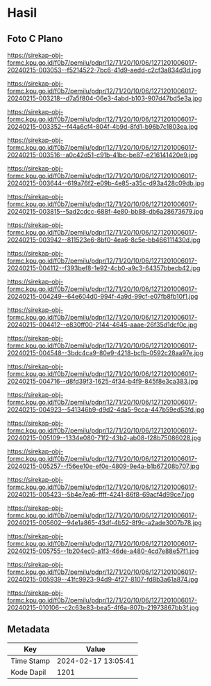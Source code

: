 # Hasil

## Foto C Plano

https://sirekap-obj-formc.kpu.go.id/f0b7/pemilu/pdpr/12/71/20/10/06/1271201006017-20240215-003053--f5214522-7bc6-41d9-aedd-c2cf3a834d3d.jpg

https://sirekap-obj-formc.kpu.go.id/f0b7/pemilu/pdpr/12/71/20/10/06/1271201006017-20240215-003218--d7a5f804-06e3-4abd-b103-907d47bd5e3a.jpg

https://sirekap-obj-formc.kpu.go.id/f0b7/pemilu/pdpr/12/71/20/10/06/1271201006017-20240215-003352--f44a6cf4-804f-4b9d-8fd1-b96b7c1803ea.jpg

https://sirekap-obj-formc.kpu.go.id/f0b7/pemilu/pdpr/12/71/20/10/06/1271201006017-20240215-003516--a0c42d51-c91b-41bc-be87-e216141420e9.jpg

https://sirekap-obj-formc.kpu.go.id/f0b7/pemilu/pdpr/12/71/20/10/06/1271201006017-20240215-003644--619a76f2-e09b-4e85-a35c-d93a428c09db.jpg

https://sirekap-obj-formc.kpu.go.id/f0b7/pemilu/pdpr/12/71/20/10/06/1271201006017-20240215-003815--5ad2cdcc-688f-4e80-bb88-db6a28673679.jpg

https://sirekap-obj-formc.kpu.go.id/f0b7/pemilu/pdpr/12/71/20/10/06/1271201006017-20240215-003942--811523e6-8bf0-4ea6-8c5e-bb466111430d.jpg

https://sirekap-obj-formc.kpu.go.id/f0b7/pemilu/pdpr/12/71/20/10/06/1271201006017-20240215-004112--f393bef8-1e92-4cb0-a9c3-64357bbecb42.jpg

https://sirekap-obj-formc.kpu.go.id/f0b7/pemilu/pdpr/12/71/20/10/06/1271201006017-20240215-004249--64e604d0-994f-4a9d-99cf-e07fb8fb10f1.jpg

https://sirekap-obj-formc.kpu.go.id/f0b7/pemilu/pdpr/12/71/20/10/06/1271201006017-20240215-004412--e830ff00-2144-4645-aaae-26f35d1dcf0c.jpg

https://sirekap-obj-formc.kpu.go.id/f0b7/pemilu/pdpr/12/71/20/10/06/1271201006017-20240215-004548--3bdc4ca9-80e9-4218-bcfb-0592c28aa97e.jpg

https://sirekap-obj-formc.kpu.go.id/f0b7/pemilu/pdpr/12/71/20/10/06/1271201006017-20240215-004716--d8fd39f3-1625-4f34-b4f9-845f8e3ca383.jpg

https://sirekap-obj-formc.kpu.go.id/f0b7/pemilu/pdpr/12/71/20/10/06/1271201006017-20240215-004923--541346b9-d9d2-4da5-9cca-447b59ed53fd.jpg

https://sirekap-obj-formc.kpu.go.id/f0b7/pemilu/pdpr/12/71/20/10/06/1271201006017-20240215-005109--1334e080-71f2-43b2-ab08-f28b75086028.jpg

https://sirekap-obj-formc.kpu.go.id/f0b7/pemilu/pdpr/12/71/20/10/06/1271201006017-20240215-005257--f56ee10e-ef0e-4809-9e4a-b1b67208b707.jpg

https://sirekap-obj-formc.kpu.go.id/f0b7/pemilu/pdpr/12/71/20/10/06/1271201006017-20240215-005423--5b4e7ea6-ffff-4241-86f8-69acf4d99ce7.jpg

https://sirekap-obj-formc.kpu.go.id/f0b7/pemilu/pdpr/12/71/20/10/06/1271201006017-20240215-005602--94e1a865-43df-4b52-8f9c-a2ade3007b78.jpg

https://sirekap-obj-formc.kpu.go.id/f0b7/pemilu/pdpr/12/71/20/10/06/1271201006017-20240215-005755--1b204ec0-a1f3-46de-a480-4cd7e88e57f1.jpg

https://sirekap-obj-formc.kpu.go.id/f0b7/pemilu/pdpr/12/71/20/10/06/1271201006017-20240215-005939--41fc9923-94d9-4f27-8107-fd8b3a61a874.jpg

https://sirekap-obj-formc.kpu.go.id/f0b7/pemilu/pdpr/12/71/20/10/06/1271201006017-20240215-010106--c2c63e83-bea5-4f6a-807b-21973867bb3f.jpg


## Metadata

| Key        | Value               |
| ---------- | ------------------- |
| Time Stamp | 2024-02-17 13:05:41 |
| Kode Dapil | 1201                |




